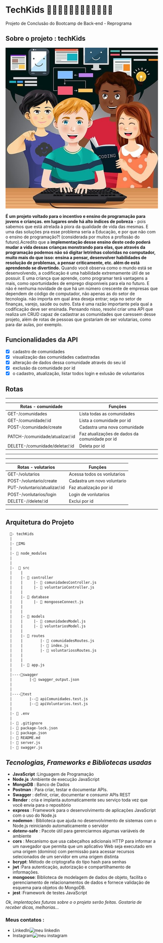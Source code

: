 # TechKids 👩🏻‍💻👨🏼‍💻👩🏿‍💻👩🏽‍💻

Projeto de Conclusão do Bootcamp de Back-end - Reprograma

## **Sobre o projeto : techKids**

![<3](./IMG/kidsTech.jfif)

**É um projeto voltado para o incentivo e ensino  de programação para jovens e crianças.
em lugares onde há alto índices de pobreza** - pois sabemos que
está atrelada à piora da qualidade de vida das mesmas.
    E uma das soluções pra esse problema seria a Educação, e por que não com o ensino de programação?!
(considerada por muitos a profissão do futuro).Acredito que a **implementação desse ensino deste cedo
 poderá mudar a vida dessas crianças monstrando para elas, que através da programação podemos não
 só digitar letrinhas coloridas no computador, muito mais do que isso: ensina  a pensar,
 desenvolver habilidades de resolução de problemas, a  pensar criticamente, etc.
além de está aprendendo se divertindo.**
       Quando você observa como o mundo está se desenvolvendo, a codificação é uma habilidade  extremamente útil de se possuir.
 E uma criança que aprende, como programar   terá  vantagens a mais, como  oportunidades de emprego disponíveis para ela no futuro.
      E não é nenhuma novidade de que há um número crescente de empresas que dependem de código de computador,
 não apenas as do setor de tecnologia. não importa em qual área deseja entrar; seja no setor de  finanças,
 varejo, saúde ou outro. Esta é uma razão importante pela qual a codificação deve ser ensinada.
 Pensando nisso, resolvi criar uma API que realiza um CRUD  capaz de cadastrar as comunidades que caressem desse projeto, além de rotas de pessoas  que gostariam de ser volutarias,  como para dar aulas, por exemplo.

## Funcionalidades da API

- [x] cadastro de  comunidades
- [x] visualização das comunidades cadastradas
- [x] alteração de dados dessa comunidade através do seu id
- [x] exclusão da comunidade por id
- [x] o cadastro, atualização, listar todos  login e exlusão de voluntarios

## Rotas

---------------------------------------------------------------------------------
| Rotas - comunidade             | Funções                                       |
|--------------------------------|---------------------------------------------- |
| GET-/comunidades               |  Lista  todas as comunidades                  |
| GET-/comunidade/:id            |  Lista a comunidade por id                    |
| POST-/comunidade/create        |  Cadastra uma nova comunidade                 |
| PATCH-/comunidade/atualizar/:id|  Faz atualizações de dados da comunidade por id                |
| DELETE-/comunidade/deletar/:id |  Deleta por id                                |
----------------------------------------------------------------------------------
-----------------------------------------------------------------------------------
| Rotas - volutarios                | Funções                                      |
|-----------------------------------|----------------------------------------------|
| GET-/volutarios                   | Acessa  todos os vonlutarios                 |
| POST-/voluntario/create           | Cadastra um novo voluntario                  |
|PUT-/voluntario/atualizar/:id      | Faz atualização por id                       |
| POST-/vonlutarios/login           | Login de vonlutarios                         |
| DELETE-//delete/:id               | Exclui por id                                |
------------------------------------------------------------------------------------

## Arquitetura do Projeto

```
  📁- techKids
  |
  |- 📁IMG
  | 
  |- 📁 node_modules 
  |
  |
  |-  📁 src 
  |    |
  |    |- 📁 controller 
  |    |     |- 📄 comunidadesController.js  
  |    |     |- 📄 voluntarioController.js
  |    |
  |    |- 📁 database  
  |    |     |- 📄 mongooseConnect.js   
  |    |     
  |    |
  |    |- 📁 models 
  |    |     |- 📄 comunidadesModel.js  
  |    |     |- 📄 voluntariosModel.js 
  |    |
  |    |- 📁 routes  
  |    |        |- 📄 comunidadesRoutes.js   
  |    |        |- 📄 index.js 
  |    |        |- 📄 voluntariossRoutes.js 
  |    |
  |    |
  |    |- 📄 app.js 
  |
  |----📁swagger
  |        |-📄 swagger_output.json
  |
  |
  |----📁test
  |        |--📄 apiComunidades.test.js
  |        |--📄 apiVoluntarios.test.js
  |
  |- 📄 .env 
  |
  |- 📄 .gitignore  
  |- 📄 package-lock.json  
  |- 📄 package.json 
  |- 📄 README.md  
  |- 📄 server.js  
  |- 📄 swagger.js
```

## *Tecnologias, Frameworks e Bibliotecas usadas*

- **JavaScript** :Linguagem de Programação
- **Node.js** :Ambiente de execução JavaScript
- **MongoDB** : Banco de Dados
- **Postman** : Para criar, testar e documentar APIs.
- **Swagger** : definir, criar, documentar e consumir APIs REST
- **Render**  : cria e implanta automaticamente seu serviço toda vez que você envia para o repositório
- **express** : Framework para o desenvolvimento de aplicações JavaScript com o uso do Node.js
- **nodemon** : Biblioteca que ajuda no desenvolvimento de sistemas com o Node.js reiniciando automaticamente o servidor
- **dotenv-safe** : Pacote útil para gerenciarmos algumas variáveis de ambiente
- **cors** : Mecanismo que usa cabeçalhos adicionais HTTP para informar a um navegador que permita que um aplicativo Web
 seja executado em uma origem (domínio) com permissão para acessar recursos selecionados de um servidor em uma origem distinta
- **bcrypt**: Método de criptografia do tipo hash para senhas
- **jwt** :Para autenticação, autorização e compartilhamento de informações.
- **mongoose**: Biblioteca de modelagem de dados de objeto, facilita
o gerenciamento de relacionamentos de dados e fornece validação de esquema para objetos do MongoDB.
- **jest** :Framework de testes JavaScript

*Ok, implentações futuras sobre o o projeto serão feitas.
Gostaria de receber dicas, melhorias...*  

### Meus contatos :

- LinkedIn![meu linkedin](www.linkedin.com/in/judy-santos)
- Instagram![meu instagram](https://www.instagram.com/ju_dy001/)

